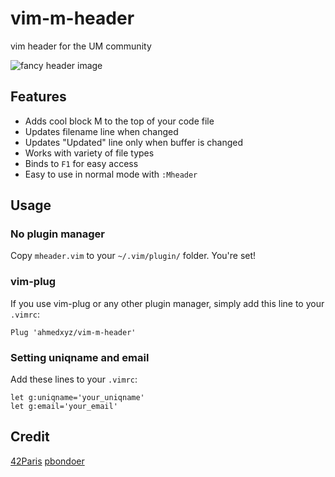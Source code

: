 # vim-m-header
vim header for the UM community

![fancy header image](https://imgur.com/z4bjiyv)

## Features
* Adds cool block M to the top of your code file
* Updates filename line when changed
* Updates "Updated" line only when buffer is changed
* Works with variety of file types
* Binds to `F1` for easy access
* Easy to use in normal mode with `:Mheader`

## Usage 

### No plugin manager
Copy `mheader.vim` to your `~/.vim/plugin/` folder. You're set!

### vim-plug
If you use vim-plug or any other plugin manager, simply add this line to your
`.vimrc`:

```vim
Plug 'ahmedxyz/vim-m-header'
```

### Setting uniqname and email
Add these lines to your `.vimrc`:

```vim
let g:uniqname='your_uniqname'
let g:email='your_email'
```

## Credit
[42Paris](https://github.com/42Paris/42header)
[pbondoer](https://github.com/pbondoer/vim-42header)
